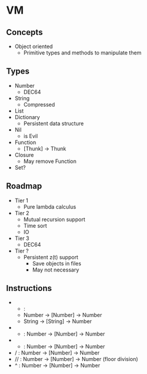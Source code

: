 # VM

## Concepts

- Object oriented
  - Primitive types and methods to manipulate them

## Types

- Number
  - DEC64
- String
  - Compressed
- List
- Dictionary
  - Persistent data structure
- Nil
  - is Evil
- Function
  - [Thunk] -> Thunk
- Closure
  - May remove Function
- Set?

## Roadmap

- Tier 1
  - Pure lambda calculus
- Tier 2
  - Mutual recursion support
  - Time sort
  - IO
- Tier 3
  - DEC64
- Tier ?
  - Persistent z(t) support
    - Save objects in files
    - May not necessary

## Instructions

- + :
  - Number -> [Number] -> Number
  - String -> [String] -> Number
- - : Number -> [Number] -> Number
- * : Number -> [Number] -> Number
- / : Number -> [Number] -> Number
- // : Number -> [Number] -> Number (floor division)
- ^ : Number -> [Number] -> Number
